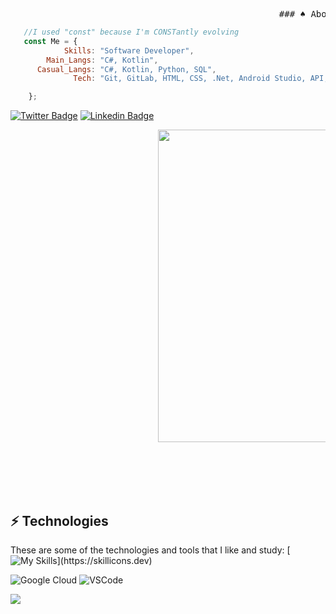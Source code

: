 </div>
  <pre>                                                   ### ♠️ About Me ♦️  </pre>
 
 
```js
   //I used "const" because I'm CONSTantly evolving
   const Me = {
            Skills: "Software Developer",
        Main_Langs: "C#, Kotlin",
      Casual_Langs: "C#, Kotlin, Python, SQL",
              Tech: "Git, GitLab, HTML, CSS, .Net, Android Studio, API, IA",

    };

```
[![Twitter Badge](https://img.shields.io/badge/-Twitter-blue?style=flat-square&labelColor=blue&logo=twitter&logoColor=white&link=https://twitter.com/arthug7)](https://twitter.com/arthug7)
[![Linkedin Badge](https://img.shields.io/badge/-LinkedIn-blue?style=flat-square&logo=Linkedin&logoColor=white&link=https://www.linkedin.com/in/devarthur/)](https://www.linkedin.com/in/devarthur/) 

<pre>                            <img src="https://github.com/Anmol-Baranwal/Cool-GIFs-For-GitHub/assets/74038190/3b4607a1-1cc6-41f1-926f-892ae880e7a5" width="500">
<br><br>
</pre>
<div>  
<br>

## ⚡️ Technologies

These are some of the technologies and tools that I like and study:
[![My Skills](https://skillicons.dev/icons?i=kotlin,androidstudio,firebase,cs,dotnet,mysql,html,css,git,github,gitlab,)](https://skillicons.dev)

![Google Cloud](https://img.shields.io/badge/Google%20Cloud-4285F4?style=flat-square&logo=google-cloud&logoColor=white)
![VSCode](https://img.shields.io/badge/-VSCode-007ACC?style=flat-square&logo=visual-studio-code&logoColor=white)

<img src="https://komarev.com/ghpvc/?username=arthurjunior&color=blueviolet&style=flat">
<div align='center'>
    <a href="https://github.com/arthurjunior">
      
</div>
